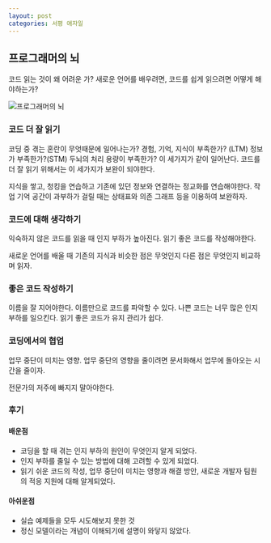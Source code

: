 ```yaml
---
layout: post
categories: 서평 애자일
---
```

## 프로그래머의 뇌 

코드 읽는 것이 왜 어려운 가? 새로운 언어를 배우려면, 코드를 쉽게 읽으려면 어떻게 해야하는가?

![프로그래머의 뇌](http://image.yes24.com/goods/105911017/L)

### 코드 더 잘 읽기 

코딩 중 겪는 혼란이 무엇때문에 일어나는가? 경험, 기억, 지식이 부족한가? (LTM) 정보가 부족한가?(STM) 두뇌의 처리 용량이 부족한가? 이 세가지가 같이 일어난다. 코드를 더 잘 읽기 위해서는 이 세가지가 보완이 되야한다. 

지식을 쌓고, 청킹을 연습하고 기존에 있던 정보와 연결하는 정교화를 연습해야한다. 작업 기억 공간이 과부하가 걸릴 때는 상태표와 의존 그래프 등을 이용하여 보완하자. 

### 코드에 대해 생각하기

익숙하지 않은 코드를 읽을 때 인지 부하가 높아진다.  읽기 좋은 코드를 작성해야한다. 

새로운 언어를 배울 때 기존의 지식과 비슷한 점은 무엇인지 다른 점은 무엇인지 비교하며 읽자.

### 좋은 코드 작성하기

이름을 잘 지어야한다. 이름만으로 코드를 파악할 수 있다. 나쁜 코드는 너무 많은 인지 부하를 일으킨다. 읽기 좋은 코드가 유지 관리가 쉽다. 

### 코딩에서의 협업

업무 중단이 미치는 영향. 업무 중단의 영향을 줄이려면 문서화해서 업무에 돌아오는 시간을 줄이자. 

전문가의 저주에 빠지지 말아야한다. 

### 후기

#### 배운점

- 코딩을 할 때 겪는 인지 부하의 원인이 무엇인지 알게 되었다. 
- 인지 부하를 줄일 수 있는 방법에 대해 고려할 수 있게 되었다. 
- 읽기 쉬운 코드의 작성, 업무 중단이 미치는 영향과 해결 방안, 새로운 개발자 팀원의 적응 지원에 대해 알게되었다.

#### 아쉬운점

- 실습 예제들을 모두 시도해보지 못한 것
- 정신 모델이라는 개념이 이해되기에 설명이 와닿지 않았다. 
